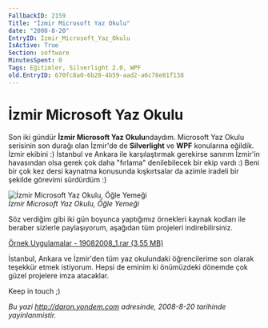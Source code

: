 ```yaml
---
FallbackID: 2159
Title: "İzmir Microsoft Yaz Okulu"
date: "2008-8-20"
EntryID: Izmir_Microsoft_Yaz_Okulu
IsActive: True
Section: software
MinutesSpent: 0
Tags: Eğitimler, Silverlight 2.0, WPF
old.EntryID: 670fc8a0-6b28-4b59-aad2-a6c78e81f138
---
```

# İzmir Microsoft Yaz Okulu
Son iki gündür **İzmir Microsoft Yaz Okulu**ndaydım. Microsoft Yaz Okulu
serisinin son durağı olan İzmir'de de **Silverlight** ve **WPF**
konularına eğildik. İzmir ekibini :) İstanbul ve Ankara ile
karşılaştırmak gerekirse sanırım İzmir'in havasından olsa gerek çok daha
"fırlama" denilebilecek bir ekip vardı :) Beni bir çok kez dersi
kaynatma konusunda kışkırtsalar da azimle iradeli bir şekilde görevimi
sürdürdüm :)

![İzmir Microsoft Yaz Okulu, Öğle
Yemeği](media/Izmir_Microsoft_Yaz_Okulu/19082008_2.jpg)\
*İzmir Microsoft Yaz Okulu, Öğle Yemeği*

Söz verdiğim gibi iki gün boyunca yaptığımız örnekleri kaynak kodları
ile beraber sizlerle paylaşıyorum, aşağıdan tüm projeleri
indirebilirsiniz.  

[Örnek Uygulamalar - 19082008\_1.rar (3,55
MB)](media/Izmir_Microsoft_Yaz_Okulu/19082008_1.rar)

İstanbul, Ankara ve İzmir'den tüm yaz okulundaki öğrencilerime son
olarak teşekkür etmek istiyorum. Hepsi de eminim ki önümüzdeki dönemde
çok güzel projelere imza atacaklar.

Keep in touch ;)



*Bu yazi http://daron.yondem.com adresinde, 2008-8-20 tarihinde yayinlanmistir.*
